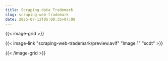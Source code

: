 ```yaml
---
title: Scraping data Trademark
slug: scraping-web-trademark
date: 2025-07-13T05:00:35+07:00
---
```


{{< image-grid >}}

{{< image-link "scraping-web-trademark/preview.avif" "Image 1" "scdt" >}}

{{< /image-grid >}}